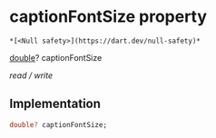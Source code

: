 


# captionFontSize property




    *[<Null safety>](https://dart.dev/null-safety)*


[double](https://api.flutter.dev/flutter/dart-core/double-class.html)? captionFontSize
  
_read / write_






## Implementation

```dart
double? captionFontSize;


```







